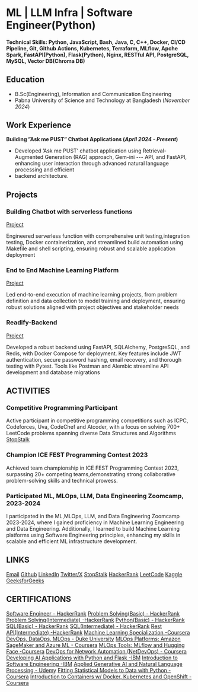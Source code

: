 # ML | LLM Infra | Software Engineer(Python)

#### Technical Skills: Python, JavaScript, Bash, Java, C, C++, Docker, CI/CD Pipeline, Git, Github Actions, Kubernetes, Terraform, MLflow, Apche Spark, FastAPI(Python), Flask(Python), Nginx, RESTful API, PostgreSQL, MySQL, Vector DB(Chroma DB)

## Education 			        		
- B.Sc(Engineering), Information and Communication Engineering
- Pabna University of Science and Technology at Bangladesh (_November 2024_)

## Work Experience
**Building ”Ask me PUST” Chatbot Applications (_April 2024 - Present_)**
- Developed ’Ask me PUST’ chatbot application using Retrieval-Augmented Generation (RAG) approach, Gem-ini --- API, and FastAPI, enhancing user interaction through advanced natural language processing and efficient
- backend architecture.


## Projects
### Building Chatbot with serverless functions
[Project](https://github.com/Sagor0078/makeing-chatbot-with-serverless-functions)

 Engineered serverless function with comprehensive unit testing,integration testing, Docker containerization, 
 and streamlined build automation using Makefile and shell scripting,
 ensuring robust and scalable application deployment

### End to End Machine Learning Platform
[Project](https://github.com/Sagor0078/endToend_ML_Project)

 Led end-to-end execution of machine learning projects, from problem definition and data collection to model 
 training and deployment, ensuring robust solutions aligned with project objectives and stakeholder needs

### Readify-Backend
[Project](https://github.com/Sagor0078/Readify-Backend)

 Developed a robust backend using FastAPI, SQLAlchemy, PostgreSQL, and Redis, with Docker Compose for 
 deployment. Key features include JWT authentication, secure password hashing, email recovery, and thorough 
 testing with Pytest. Tools like Postman and Alembic streamline API development and database migrations
 
## ACTIVITIES
### Competitive Programming Participant
 Active participant in competitive programming competitions such as ICPC, Codeforces, Uva, CodeChef and 
 Atcoder, with a focus on solving 700+ LeetCode problems spanning diverse Data Structures and Algorithms
 [StopStalk](https://www.stopstalk.com/user/profile/Sagor78)
 
### Champion ICE FEST Programming Contest 2023
 Achieved team championship in ICE FEST Programming Contest 2023, surpassing 20+ competing 
 teams,demonstrating strong collaborative problem-solving skills and technical prowess.

### Participated ML, MLOps, LLM, Data Engineering Zoomcamp, 2023-2024
 I participated in the ML,MLOps, LLM, and Data Engineering Zoomcamp 2023-2024, where I gained proficiency in 
 Machine Learning Engineering and Data Engineering. Additionally, I learned to build Machine Learning 
 platforms using Software Engineering principles, enhancing my skills in scalable and efficient ML
 infrastructure development.

## LINKS
 [Email](mailto://musagor78@gmail.com)
 [Github](https://github.com/Sagor0078)
 [LinkedIn](https://www.linkedin.com/in/muhammad-sagor-45775b1b5/)
 [Twitter/X](https://twitter.com/Sagor121277)
 [StopStalk](https://www.stopstalk.com/user/profile/Sagor78)
 [HackerRank](https://www.hackerrank.com/profile/mu_sagor_)
 [LeetCode](https://leetcode.com/u/sagor78/)
 [Kaggle](https://www.kaggle.com/muhammadsagor/)
 [GeeksforGeeks](https://www.geeksforgeeks.org/user/musagor78/)

 ## CERTIFICATIONS
 
 [Software Engineer - HackerRank](https://www.hackerrank.com/certificates/iframe/4397b6f8358a)
 [Problem Solving(Basic) - HackerRank](https://www.hackerrank.com/certificates/iframe/f9d772cf73f7)
 [Problem Solving(Intermediate) -HackerRank](https://www.hackerrank.com/certificates/iframe/963c8f2034ac)
 [Python(Basic) - HackerRank](https://www.hackerrank.com/certificates/iframe/352f2dc8ff4b)
 [SQL(Basic) - HackerRank]( https://www.hackerrank.com/certificates/8468d9084086)
 [SQL(Intermediate) - HackerRank]( https://www.hackerrank.com/certificates/1a99e45cbbe1)
 [Rest API(Intermediate) -HackerRank](https://www.hackerrank.com/certificates/iframe/22597ed4c6b3)
 [Machine Learning Specialization -Coursera](https://www.coursera.org/account/accomplishments/specialization/BGGX4L46RV9W)
 [DevOps, DataOps, MLOps - Duke University](https://www.coursera.org/account/accomplishments/records/CNG5BLZ5EE4T)
 [MLOps Platforms: Amazon SageMaker and Azure ML - Coursera](https://www.coursera.org/account/accomplishments/records/HR8MAGMBALFE)
 [MLOps Tools: MLflow and Hugging Face -Coursera](https://www.coursera.org/account/accomplishments/records/86VWZLA23VUF)
 [DevOps for Network Automation (NetDevOps) - Coursera](https://www.coursera.org/account/accomplishments/records/NCKHMWGS957N)
 [Developing AI Applications with Python and Flask -IBM](https://www.coursera.org/account/accomplishments/records/H7F3K4CV2MHY)
 [Introduction to Software Engineering -IBM](https://www.coursera.org/account/accomplishments/records/6GZG6ZRMR2AP)
 [Applied Generative AI and Natural Language Processing - Udemy](https://www.udemy.com/certificate/UC-4b6607f8-2cf2-4c3a-8cea-55057a0e8389/)
 [Fitting Statistical Models to Data with Python - Coursera](https://www.coursera.org/account/accomplishments/verify/ZCXJKRZ8155J/)
 [Introduction to Containers w/ Docker, Kubernetes and OpenShift - Coursera](https://www.coursera.org/account/accomplishments/verify/QM8NJM7UZ2BK/)

 
 
 
